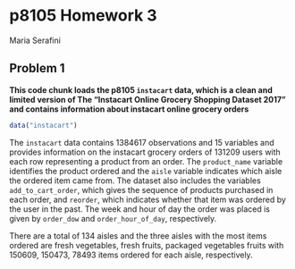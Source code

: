 p8105 Homework 3
================
Maria Serafini

## Problem 1

**This code chunk loads the p8105 `instacart` data, which is a clean and
limited version of The “Instacart Online Grocery Shopping Dataset 2017”
and contains information about instacart online grocery orders**

``` r
data("instacart")
```

The `instacart` data contains 1384617 observations and 15 variables and
provides information on the instacart grocery orders of 131209 users
with each row representing a product from an order. The `product_name`
variable identifies the product ordered and the `aisle` variable
indicates which aisle the ordered item came from. The dataset also
includes the variables `add_to_cart_order`, which gives the sequence of
products purchased in each order, and `reorder`, which indicates whether
that item was ordered by the user in the past. The week and hour of day
the order was placed is given by `order_dow` and `order_hour_of_day`,
respectively.

There are a total of 134 aisles and the three aisles with the most items
ordered are fresh vegetables, fresh fruits, packaged vegetables fruits
with 150609, 150473, 78493 items ordered for each aisle, respectively.
